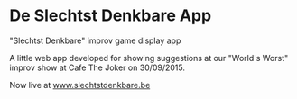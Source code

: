 # De Slechtst Denkbare App
"Slechtst Denkbare" improv game display app

A little web app developed for showing suggestions at our "World's Worst" improv show at Cafe The Joker on 30/09/2015.

Now live at www.slechtstdenkbare.be

